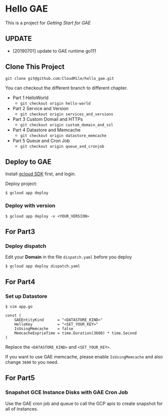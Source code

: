 # Hello GAE

This is a project for _Getting Start for GAE_

## UPDATE
- [20190701] update to GAE runtime go111

## Clone This Project
```shell
git clone git@github.com:CloudMile/hello_gae.git
```

You can checkout the different branch to different chapter.

- Part 1 HelloWorld
  - `git checkout origin hello-world`
- Part 2 Service and Version
  - `git checkout origin services_and_versions`
- Part 3 Custom Domail and HTTPs
  - `git checkout origin custom_domain_and_ssl`
- Part 4 Datastore and Memcache
  - `git checkout origin datastore_memcache`
- Part 5 Queue and Cron Job
  - `git checkout origin queue_and_cronjob`

## Deploy to GAE

Install [gcloud SDK](https://cloud.google.com/sdk/downloads) first, and login.

Deploy project:

```shell
$ gcloud app deploy
```

### Deploy with version

```shell
$ gcloud app deploy -v <YOUR_VERSION>
```

## For Part3

### Deploy dispatch

Edit your __Domain__ in the file `dispatch.yaml` before you deploy

```shell
$ gcloud app deploy dispatch.yaml
```

## For Part4

### Set up Datastore

```shell
$ vim app.go
```

```shell
const (
	GAEEntityKind      = "<DATASTORE_KIND>"
	HelloKey           = "<SET_YOUR_KEY>"
	IsUsingMemcache    = false
	MemcacheExprieTime = time.Duration(3600) * time.Second
)

```

Replace the `<DATASTORE_KIND>` and `<SET_YOUR_KEY>`.

If you want to use GAE memcache, please enable `IsUsingMemcache` and also change `3600` to you need.

## For Part5

### Snapshot GCE Instance Disks with GAE Cron Job

Use the GAE cron job and queue to call the GCP apis to create snapshot for all of instances.
